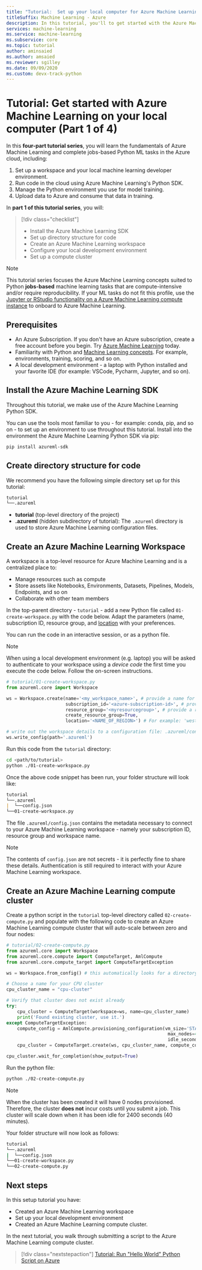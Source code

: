 ```yaml
---
title: "Tutorial:  Set up your local computer for Azure Machine Learning (Python)"
titleSuffix: Machine Learning - Azure 
description: In this tutorial, you'll to get started with the Azure Machine Learning Python SDK running on your local computer.
services: machine-learning
ms.service: machine-learning
ms.subservice: core
ms.topic: tutorial
author: aminsaied
ms.author: amsaied
ms.reviewer: sgilley
ms.date: 09/09/2020
ms.custom: devx-track-python
---
```


# Tutorial: Get started with Azure Machine Learning on your local computer (Part 1 of 4)

In this **four-part tutorial series**, you will learn the fundamentals of Azure Machine Learning and complete jobs-based Python ML tasks in the Azure cloud, including:

1. Set up a workspace and your local machine learning developer environment.
2. Run code in the cloud using Azure Machine Learning's Python SDK.
3. Manage the Python environment you use for model training.
4. Upload data to Azure and consume that data in training.

In **part 1 of this tutorial series**, you will:

> [!div class="checklist"]
> * Install the Azure Machine Learning SDK
> * Set up directory structure for code
> * Create an Azure Machine Learning workspace
> * Configure your local development environment
> * Set up a compute cluster

>[!NOTE]
> This tutorial series focuses the Azure Machine Learning concepts suited to Python __jobs-based__ machine learning tasks that are compute-intensive and/or require  reproducibility. If your ML tasks do not fit this profile, use the [Jupyter or RStudio functionality on a Azure Machine Learning compute instance](tutorial-1st-experiment-sdk-setup.md) to onboard to Azure Machine Learning.

## Prerequisites

- An Azure Subscription. If you don't have an Azure subscription, create a free account before you begin. Try [Azure Machine Learning](https://aka.ms/AMLFree) today.
- Familiarity with Python and [Machine Learning concepts](concept-azure-machine-learning-architecture.md). For example, environments, training, scoring, and so on.
- A local development environment - a laptop with Python installed and your favorite IDE (for example: VSCode, Pycharm, Jupyter, and so on).

## Install the Azure Machine Learning SDK

Throughout this tutorial, we make use of the Azure Machine Learning Python SDK.

You can use the tools most familiar to you - for example: conda, pip, and so on - to set up an environment to use throughout this tutorial. Install into the environment the Azure Machine Learning Python SDK via pip:

```bash
pip install azureml-sdk
```

## Create directory structure for code
We recommend you have the following simple directory set up for this tutorial:

```markdown
tutorial
└──.azureml
```

- **tutorial** (top-level directory of the project)
- **.azureml** (hidden subdirectory of tutorial):  The `.azureml` directory is used to store Azure Machine Learning configuration files.

## Create an Azure Machine Learning Workspace

A workspace is a top-level resource for Azure Machine Learning and is a centralized place to:

- Manage resources such as compute
- Store assets like Notebooks, Environments, Datasets, Pipelines, Models, Endpoints, and so on
- Collaborate with other team members

In the top-parent directory - `tutorial` - add a new Python file called `01-create-workspace.py` with the code below. Adapt the parameters (name, subscription ID, resource group, and [location](https://azure.microsoft.com/global-infrastructure/services/?products=machine-learning-service) with your preferences.

You can run the code in an interactive session, or as a python file.

>[!NOTE]
> When using a local development environment (e.g. laptop) you will be asked to authenticate to your workspace using a *device code* the first time you execute the code below. Follow the on-screen instructions.

```python
# tutorial/01-create-workspace.py
from azureml.core import Workspace

ws = Workspace.create(name='<my_workspace_name>', # provide a name for your workspace
                      subscription_id='<azure-subscription-id>', # provide your subscription ID
                      resource_group='<myresourcegroup>', # provide a resource group name
                      create_resource_group=True,
                      location='<NAME_OF_REGION>') # For example: 'westeurope' or 'eastus2' or 'westus2' or 'southeastasia'.

# write out the workspace details to a configuration file: .azureml/config.json
ws.write_config(path='.azureml')
```

Run this code from the `tutorial` directory:

```bash
cd <path/to/tutorial>
python ./01-create-workspace.py
```

Once the above code snippet has been run, your folder structure will look like:

```markdown
tutorial
└──.azureml
|  └──config.json
└──01-create-workspace.py
```

The file `.azureml/config.json` contains the metadata necessary to connect to your Azure Machine Learning
workspace - namely your subscription ID, resource group and workspace name. 

> [!NOTE]
> The contents of `config.json` are not secrets - it is perfectly fine to share these details.
> Authentication is still required to interact with your Azure Machine Learning workspace.

## Create an Azure Machine Learning compute cluster

Create a python script in the `tutorial` top-level directory called `02-create-compute.py` and populate with the following code to create an Azure Machine Learning compute cluster that will auto-scale between zero and four nodes:

```python
# tutorial/02-create-compute.py
from azureml.core import Workspace
from azureml.core.compute import ComputeTarget, AmlCompute
from azureml.core.compute_target import ComputeTargetException

ws = Workspace.from_config() # this automatically looks for a directory .azureml

# Choose a name for your CPU cluster
cpu_cluster_name = "cpu-cluster"

# Verify that cluster does not exist already
try:
    cpu_cluster = ComputeTarget(workspace=ws, name=cpu_cluster_name)
    print('Found existing cluster, use it.')
except ComputeTargetException:
    compute_config = AmlCompute.provisioning_configuration(vm_size='STANDARD_D2_V2',
                                                            max_nodes=4, 
                                                            idle_seconds_before_scaledown=2400)
    cpu_cluster = ComputeTarget.create(ws, cpu_cluster_name, compute_config)

cpu_cluster.wait_for_completion(show_output=True)
```

Run the python file:

```bash
python ./02-create-compute.py
```


> [!NOTE]
> When the cluster has been created it will have 0 nodes provisioned. Therefore, the cluster **does not** incur costs until you submit a job. This cluster will scale down when it has been idle for 2400 seconds (40 minutes).

Your folder structure will now look as follows:

```bash
tutorial
└──.azureml
|  └──config.json
└──01-create-workspace.py
└──02-create-compute.py
```

## Next steps

In this setup tutorial you have:

- Created an Azure Machine Learning workspace
- Set up your local development environment
- Created an Azure Machine Learning compute cluster.

In the next tutorial, you walk through submitting a script to the Azure Machine Learning compute cluster.

> [!div class="nextstepaction"]
> [Tutorial: Run "Hello World" Python Script on Azure](tutorial-1st-experiment-hello-world.md)
